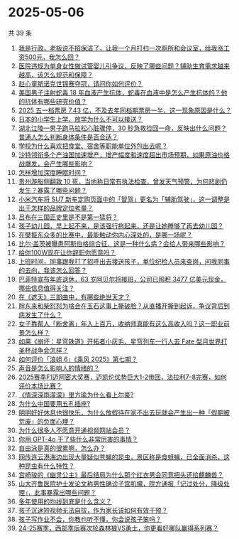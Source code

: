 # 2025-05-06

共 39 条

<!-- BEGIN ZHIHUQUESTIONS -->
<!-- 最后更新时间 Tue May 06 2025 03:08:15 GMT+0800 (China Standard Time) -->
1. [我是行政，老板说不招保洁了，让我一个月打扫一次厕所和会议室，给我涨工资500元，我怎么回？](https://www.zhihu.com/question/1902315003505270800)
1. [医院违规为单身女性做试管婴儿引争议，反映了哪些问题？辅助生育需求越来越高，该怎么规范和保障？](https://www.zhihu.com/question/1902733400588117800)
1. [赵心童斯诺克世锦赛夺冠，请问你如何评价？](https://www.zhihu.com/question/1902560709012878000)
1. [美国男子注射蛇毒 18 年血液产生抗体，蛇毒在血液中是怎么产生抗体的？他的抗体有哪些研究价值？](https://www.zhihu.com/question/1902414257561232400)
1. [2025 五一档票房 7.43 亿，不及去年同档期票房一半，这一现象原因是什么？](https://www.zhihu.com/question/1902835234510214400)
1. [日本的小学生上学、放学为什么不可以接送？](https://www.zhihu.com/question/5900994708)
1. [湖北江陵一男子跑马拉松心脏骤停，30 秒急救捡回一命，反映出什么问题？普通人怎么判断身体条件是否合适？](https://www.zhihu.com/question/1902078766752170200)
1. [学校为什么喜欢把食堂、宿舍等职能单位外包出去呢？](https://www.zhihu.com/question/1899419117401929700)
1. [沙特领衔多个产油国加速增产，增产幅度和速度超出市场预期，如果原油价格战爆发，会产生哪些影响？](https://www.zhihu.com/question/1902433815466600000)
1. [怎样增加深度睡眠时间？](https://www.zhihu.com/question/23273243)
1. [贵州游船侧翻致 10 死，当地称日常有执法检查，曾发天气预警，为何悲剧仍发生？暴露了哪些问题？](https://www.zhihu.com/question/1902679450086237400)
1. [小米汽车将 SU7 新车定购页面中的「智驾」更名为「辅助驾驶」，这一调整是出于怎样的品牌定位考量？](https://www.zhihu.com/question/1902406018308211700)
1. [吕布在三国正史里是不是第一猛将？](https://www.zhihu.com/question/605192875)
1. [孩子幼儿园，早上起不来，是该强行拖起来，还是让她睡够了再去幼儿园？](https://www.zhihu.com/question/13172991603)
1. [在樊振东众多的比赛中，最能触动你内心深处的，是哪一场呢？](https://www.zhihu.com/question/1902158287337665000)
1. [比尔·盖茨被曝患阿斯伯格综合征，这是一种什么病？会给人带来哪些影响？](https://www.zhihu.com/question/1901715604848731000)
1. [给你100W现在让你辞职你愿意吗？](https://www.zhihu.com/question/1898384280918423300)
1. [上班时间，同事跟我打了招呼出去接送孩子，单位纪检人员来查岗，问我同事的去向，我该怎么回答？](https://www.zhihu.com/question/1893604900925077000)
1. [巴菲特宣布年底退休，63 岁阿贝尔将接班，公司已囤积 3477 亿美元现金，哪些信息值得关注？](https://www.zhihu.com/question/1902313765539668500)
1. [在《遮天》三部曲中，有哪些绝世天才？](https://www.zhihu.com/question/541593177)
1. [胖东来和柴怼怼为啥会在玉石这事上撕破脸？从直播开撕到起诉，争议背后到底发生了什么？](https://www.zhihu.com/question/1901421616153499100)
1. [女子靠帮人「断舍离」年入上百万，收纳师真能有这么高收入吗？这一职业前景怎么样？](https://www.zhihu.com/question/1902404497248056800)
1. [如果《崩坏：星穹铁道》开拓者小灰毛、星穹列车一行人去 Fate 型月世界打圣杯战争会怎样？](https://www.zhihu.com/question/1902155541649793000)
1. [如何评价「浪姐 6」《乘风 2025》第七期？](https://www.zhihu.com/question/1901680245372875300)
1. [声音是怎么影响人的情绪的？](https://www.zhihu.com/question/1901017819027584500)
1. [2025赛季F1迈阿密大奖赛，迈凯伦优势巨大1-2带回，法拉利7-8完赛，如何评价本场比赛？](https://www.zhihu.com/question/1902623098211116500)
1. [《情深深雨濛濛》里方瑜为什么看上尔豪?](https://www.zhihu.com/question/663501446)
1. [为什么中国要用五孔插座?](https://www.zhihu.com/question/333776081)
1. [明明好好休息也很快乐，为什么放假待在家不出去玩就会产生出一种「假期被荒废」的负面心理？](https://www.zhihu.com/question/1899937390069507600)
1. [为什么很多人不愿意开通视频网站会员？](https://www.zhihu.com/question/63880227)
1. [你用 GPT-4o 干了些什么非常厉害的事情？](https://www.zhihu.com/question/658844340)
1. [自由泳是真的很累啊，怎么办？](https://www.zhihu.com/question/665922352)
1. [网传连云港海边出现大量疑似苍蝇的昆虫，景区称是食蚜蝇，已全面消杀，这种昆虫有什么特性？](https://www.zhihu.com/question/1902031128044463900)
1. [宫崎骏的《幽灵公主》最后结局为什么那个红衣男会同意把头还给麒麟兽？](https://www.zhihu.com/question/60106974)
1. [山大齐鲁医院护士发论文称男性确诊子宫肌瘤，院方通报「记过处分，降级处理」，此事暴露出哪些问题？](https://www.zhihu.com/question/1902727645462001000)
1. [多年使用的均线到底是什么含义？](https://www.zhihu.com/question/50429819)
1. [孩子沉迷短视频无法自拔，作为家长该如何有效干预？](https://www.zhihu.com/question/1902742048831959000)
1. [孩子写作业不会，你教也听不懂，你会说孩子笨吗？](https://www.zhihu.com/question/1900219572537258200)
1. [24-25赛季，西部季后赛次轮森林狼VS勇士，你更看好哪队赢得系列赛？](https://www.zhihu.com/question/1902681272041595400)
<!-- END ZHIHUQUESTIONS -->

